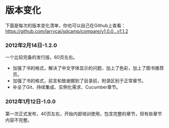 # 版本变化 #
下面是每次的版本变化清单，你也可以自己在Github上查看：<https://github.com/larrycai/sdcamp/compare/v1.0.0...v1.1.2>

### 2012年2月14日-1.2.0 ###
一个比较完备的发行版，60页左右。

 * 加强了书的格式，解决了中文字体显示的问题，加上了色彩，加上了图书推荐页。
 * 加强了书的格式，前言和致谢挪到了目录前，附录区别于正常章节。
 * 补全了Git、持续集成、实例化需求、Cucumber章节。

### 2012年1月12日-1.0.0 ###
第一次正式发布，40页左右，开始内部培训使用，包含完整的章节，但有些章节内容不完整。


